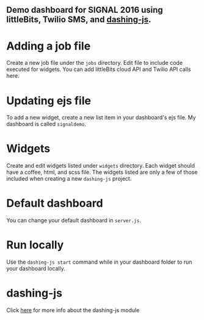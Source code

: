 ## Demo dashboard for SIGNAL 2016 using littleBits, Twilio SMS, and [dashing-js](http://fabiocaseri.github.io/dashing-js).

# Adding a job file
Create a new job file under the `jobs` directory. Edit file to include code executed for widgets. You can add littleBits cloud API and Twilio API calls here.

# Updating ejs file
To add a new widget, create a new list item in your dashboard's ejs file. My dashboard is called `signaldemo`.

# Widgets
Create and edit widgets listed under `widgets` directory. Each widget should have a coffee, html, and scss file. The widgets listed are only a few of those included when creating a new `dashing-js` project.

# Default dashboard
You can change your default dashboard in `server.js`.

# Run locally
Use the `dashing-js start` command while in your dashboard folder to run your dashboard locally.

# dashing-js
Click [here](http://fabiocaseri.github.io/dashing-js) for more info about the dashing-js module
